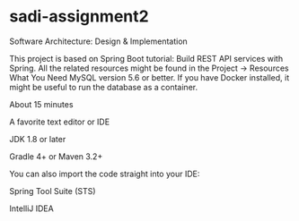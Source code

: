 # sadi-assignment2
Software Architecture: Design &amp; Implementation

This project is based on Spring Boot tutorial: Build REST API services with Spring.
All the related resources might be found in the Project -> Resources
What You Need
MySQL version 5.6 or better. If you have Docker installed, it might be useful to run the database as a container.

About 15 minutes

A favorite text editor or IDE

JDK 1.8 or later

Gradle 4+ or Maven 3.2+

You can also import the code straight into your IDE:

Spring Tool Suite (STS)

IntelliJ IDEA
